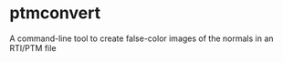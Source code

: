 ptmconvert
==========

A command-line tool to create false-color images of the normals in an RTI/PTM file
